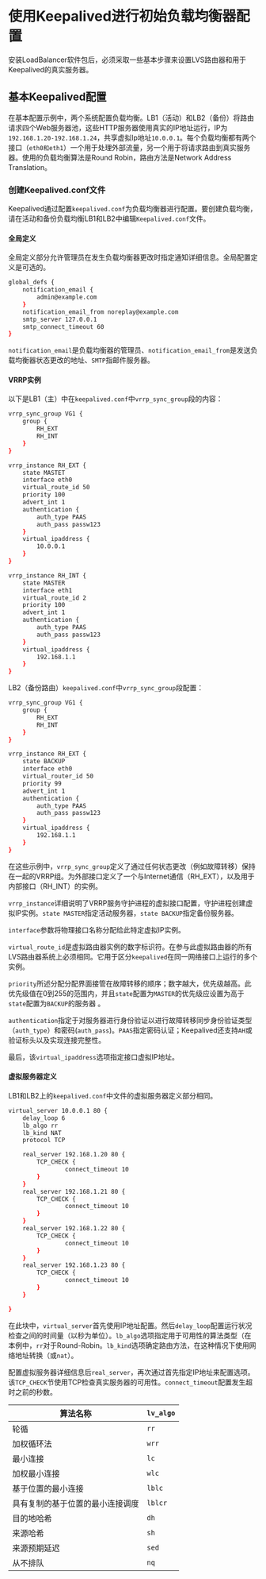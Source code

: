 # 使用Keepalived进行初始负载均衡器配置



安装LoadBalancer软件包后，必须采取一些基本步骤来设置LVS路由器和用于Keepalived的真实服务器。

## 基本Keepalived配置

在基本配置示例中，两个系统配置负载均衡。LB1（活动）和LB2（备份）将路由请求四个Web服务器池，这些HTTP服务器使用真实的IP地址运行，IP为`192.168.1.20-192.168.1.24`，共享虚拟Ip地址`10.0.0.1`。每个负载均衡都有两个接口（`eth0和eth1`）一个用于处理外部流量，另一个用于将请求路由到真实服务器。使用的负载均衡算法是Round Robin，路由方法是Network Address Translation。

### 创建Keepalived.conf文件

Keepalived通过配置`keepalived.conf`为负载均衡器进行配置。要创建负载均衡，请在活动和备份负载均衡LB1和LB2中编辑`Keepalived.conf`文件。

#### 全局定义

全局定义部分允许管理员在发生负载均衡器更改时指定通知详细信息。全局配置定义是可选的。

```bash
global_defs {
    notification_email {
        admin@example.com
    }
    notification_email_from noreplay@example.com
    smtp_server 127.0.0.1
    smtp_connect_timeout 60
}
```

`notification_email`是负载均衡器的管理员、`notification_email_from`是发送负载均衡器状态更改的地址、`SMTP`指邮件服务器。

#### VRRP实例

以下是LB1（主）中在`keepalived.conf`中`vrrp_sync_group`段的内容：

```bash
vrrp_sync_group VG1 {
    group {
        RH_EXT
        RH_INT
    }
}

vrrp_instance RH_EXT {
    state MASTET
    interface eth0
    virtual_route_id 50
    priority 100
    advert_int 1
    authentication {
        auth_type PAAS
        auth_pass passw123
    }
    virtual_ipaddress {
        10.0.0.1
    }
}

vrrp_instance RH_INT {
    state MASTER
    interface eth1
    virtual_route_id 2
    priority 100
    advert_int 1
    authentication {
        auth_type PAAS
        auth_pass passw123
    }
    virtual_ipaddress {
        192.168.1.1
    }
}
```

LB2（备份路由）`keepalived.conf`中`vrrp_sync_group`段配置：

```bash
vrrp_sync_group VG1 {
    group {
        RH_EXT
        RH_INT
    }
}

vrrp_instance RH_EXT {
    state BACKUP
    interface eth0
    virtual_router_id 50
    priority 99
    advert_int 1
    authentication {
        auth_type PAAS
        auth_pass passw123
    }
    virtual_ipaddress {
        192.168.1.1
    }
}
```



在这些示例中，`vrrp_sync_group`定义了通过任何状态更改（例如故障转移）保持在一起的VRRP组。为外部接口定义了一个与Internet通信（RH_EXT），以及用于内部接口（RH_INT）的实例。

`vrrp_instance`详细说明了VRRP服务守护进程的虚拟接口配置，守护进程创建虚拟IP实例。`state MASTER`指定活动服务器，`state BACKUP`指定备份服务器。

`interface`参数将物理接口名称分配给此特定虚拟IP实例。

`virtual_route_id`是虚拟路由器实例的数字标识符。在参与此虚拟路由器的所有LVS路由器系统上必须相同。它用于区分`keepalived`在同一网络接口上运行的多个实例。

`priority`所述分配分配界面接管在故障转移的顺序；数字越大，优先级越高。此优先级值在0到255的范围内，并且`state`配置为`MASTER`的优先级应设置为高于`state`配置为`BACKUP`的服务器 。

`authentication`指定于对服务器进行身份验证以进行故障转移同步身份验证类型（`auth_type`）和密码(`auth_pass`)。`PAAS`指定密码认证；Keepalived还支持`AH`或验证标头以及实现连接完整性。

最后，该`virtual_ipaddress`选项指定接口虚拟IP地址。

#### 虚拟服务器定义

LB1和LB2上的`keepalived.conf`中文件的虚拟服务器定义部分相同。

```bash
virtual_server 10.0.0.1 80 {
    delay_loop 6
    lb_algo rr
    lb_kind NAT
    protocol TCP

    real_server 192.168.1.20 80 {
        TCP_CHECK {
                connect_timeout 10
        }
    }
    real_server 192.168.1.21 80 {
        TCP_CHECK {
                connect_timeout 10
        }
    }
    real_server 192.168.1.22 80 {
        TCP_CHECK {
                connect_timeout 10
        }
    }
    real_server 192.168.1.23 80 {
        TCP_CHECK {
                connect_timeout 10
        }
    }

}
```



在此块中，`virtual_server`首先使用IP地址配置。然后`delay_loop`配置运行状况检查之间的时间量（以秒为单位）。`lb_algo`选项指定用于可用性的算法类型（在本例中，`rr`对于Round-Robin。`lb_kind`选项确定路由方法，在这种情况下使用网络地址转换（或`nat`）。

配置虚拟服务器详细信息后`real_server`，再次通过首先指定IP地址来配置选项。该`TCP_CHECK`节使用TCP检查真实服务器的可用性。`connect_timeout`配置发生超时之前的秒数。

| 算法名称                         | `lv_algo` |
| -------------------------------- | --------- |
| 轮循                             | `rr`      |
| 加权循环法                       | `wrr`     |
| 最小连接                         | `lc`      |
| 加权最小连接                     | `wlc`     |
| 基于位置的最小连接               | `lblc`    |
| 具有复制的基于位置的最小连接调度 | `lblcr`   |
| 目的地哈希                       | `dh`      |
| 来源哈希                         | `sh`      |
| 来源预期延迟                     | `sed`     |
| 从不排队                         | `nq`      |